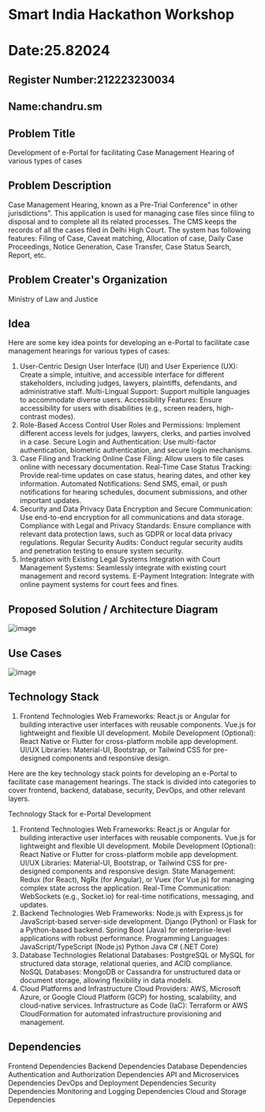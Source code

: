 # Smart India Hackathon Workshop
# Date:25.82024
## Register Number:212223230034
## Name:chandru.sm
## Problem Title
Development of e-Portal for facilitating Case Management Hearing of various types of cases
## Problem Description
Case Management Hearing, known as a Pre-Trial Conference" in other jurisdictions". This application is used for managing case files since filing to disposal and to complete all its related processes. The CMS keeps the records of all the cases filed in Delhi High Court. The system has following features: Filing of Case, Caveat matching, Allocation of case, Daily Case Proceedings, Notice Generation, Case Transfer, Case Status Search, Report, etc.
## Problem Creater's Organization
Ministry of Law and Justice

## Idea
Here are some key idea points for developing an e-Portal to facilitate case management hearings for various types of cases:

1. User-Centric Design
User Interface (UI) and User Experience (UX): Create a simple, intuitive, and accessible interface for different stakeholders, including judges, lawyers, plaintiffs, defendants, and administrative staff.
Multi-Lingual Support: Support multiple languages to accommodate diverse users.
Accessibility Features: Ensure accessibility for users with disabilities (e.g., screen readers, high-contrast modes).
2. Role-Based Access Control
User Roles and Permissions: Implement different access levels for judges, lawyers, clerks, and parties involved in a case.
Secure Login and Authentication: Use multi-factor authentication, biometric authentication, and secure login mechanisms.
3. Case Filing and Tracking
Online Case Filing: Allow users to file cases online with necessary documentation.
Real-Time Case Status Tracking: Provide real-time updates on case status, hearing dates, and other key information.
Automated Notifications: Send SMS, email, or push notifications for hearing schedules, document submissions, and other important updates.
4. Security and Data Privacy
Data Encryption and Secure Communication: Use end-to-end encryption for all communications and data storage.
Compliance with Legal and Privacy Standards: Ensure compliance with relevant data protection laws, such as GDPR or local data privacy regulations.
Regular Security Audits: Conduct regular security audits and penetration testing to ensure system security.
5. Integration with Existing Legal Systems
Integration with Court Management Systems: Seamlessly integrate with existing court management and record systems.
E-Payment Integration: Integrate with online payment systems for court fees and fines.
## Proposed Solution / Architecture Diagram
![image](https://github.com/user-attachments/assets/bc00b47b-6242-45c6-a8f6-b1cef807f6e1)

## Use Cases
![image](https://github.com/user-attachments/assets/266abec4-9f01-454b-a206-da2373541e2d)




## Technology Stack
1. Frontend Technologies
Web Frameworks:
React.js or Angular for building interactive user interfaces with reusable components.
Vue.js for lightweight and flexible UI development.
Mobile Development (Optional):
React Native or Flutter for cross-platform mobile app development.
UI/UX Libraries:
Material-UI, Bootstrap, or Tailwind CSS for pre-designed components and responsive design.

Here are the key technology stack points for developing an e-Portal to facilitate case management hearings. The stack is divided into categories to cover frontend, backend, database, security, DevOps, and other relevant layers.

Technology Stack for e-Portal Development
1. Frontend Technologies
Web Frameworks:
React.js or Angular for building interactive user interfaces with reusable components.
Vue.js for lightweight and flexible UI development.
Mobile Development (Optional):
React Native or Flutter for cross-platform mobile app development.
UI/UX Libraries:
Material-UI, Bootstrap, or Tailwind CSS for pre-designed components and responsive design.
State Management:
Redux (for React), NgRx (for Angular), or Vuex (for Vue.js) for managing complex state across the application.
Real-Time Communication:
WebSockets (e.g., Socket.io) for real-time notifications, messaging, and updates.
2. Backend Technologies
Web Frameworks:
Node.js with Express.js for JavaScript-based server-side development.
Django (Python) or Flask for a Python-based backend.
Spring Boot (Java) for enterprise-level applications with robust performance.
Programming Languages:
JavaScript/TypeScript (Node.js)
Python
Java
C# (.NET Core)
3. Database Technologies
Relational Databases:
PostgreSQL or MySQL for structured data storage, relational queries, and ACID compliance.
NoSQL Databases:
MongoDB or Cassandra for unstructured data or document storage, allowing flexibility in data models.
4. Cloud Platforms and Infrastructure
Cloud Providers:
AWS, Microsoft Azure, or Google Cloud Platform (GCP) for hosting, scalability, and cloud-native services.
Infrastructure as Code (IaC):
Terraform or AWS CloudFormation for automated infrastructure provisioning and management.

## Dependencies

Frontend Dependencies
Backend Dependencies
Database Dependencies
Authentication and Authorization Dependencies
API and Microservices Dependencies
DevOps and Deployment Dependencies
Security Dependencies
Monitoring and Logging Dependencies
Cloud and Storage Dependencies
